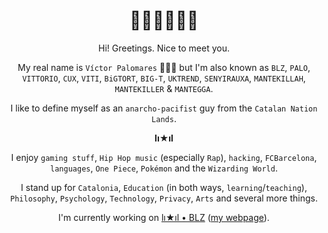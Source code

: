 <h1 align="center">👋🏼👋🏼👋🏼</h1>

<div align="center">

Hi! Greetings. Nice to meet you.
  
My real name is `Víctor Palomares` 👨🏻‍🏫 but I'm also known as `BLZ`, `PALO`, `VITTORIO`, `CUX`, `VITI`, `BiGTORT`, `BIG-T`, `UKTREND`, `SENYIRAUXA`, `MANTEKILLAH`, `MANTEKILLER` & `MANTEGGA`.

I like to define myself as an `anarcho-pacifist` guy from the `Catalan Nation Lands`.
  
  **lı★ıl**
  
I enjoy `gaming stuff`, `Hip Hop music` (especially `Rap`), `hacking`, `FCBarcelona`, `languages`, `One Piece`, `Pokémon` and the `Wizarding World`.
  
I stand up for `Catalonia`, `Education` (in both ways, `learning`/`teaching`), `Philosophy`, `Psychology`, `Technology`, `Privacy`, `Arts` and several more things.

I'm currently working on [lı★ıl • BLZ](https://github.com/mantekillah/palo) ([my webpage](https://mantekillah.github.io/palo)).

</div>
